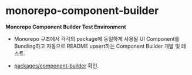 # monorepo-component-builder

**Monorepo Component Builder Test Environment**

- Monorepo 구조에서 각각의 package에 동일하게 사용될 UI Component를 Bundling하고 자동으로 README upsert하는 Component Builder 개발 및 테스트.

- [packages/component-builder](https://github.com/Ilyeong-Jeong/monorepo-component-builder/tree/master/packages/component-builder) 확인.
